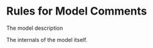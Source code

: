 Rules for Model Comments
================================================================================
The model description

The internals of the model itself.

